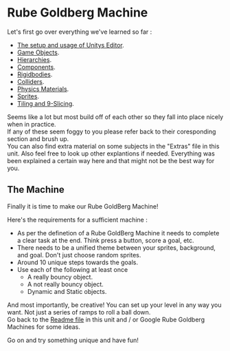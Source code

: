 # Rube Goldberg Machine

Let's first go over everything we've learned so far :

* [The setup and usage of Unitys Editor](./1%20UnityEditor.md).
* [Game Objects](./2%20GameObjects.md).
* [Hierarchies](./2%20GameObjects.md/#hierarchies).
* [Components](./2%20GameObjects.md/#components).
* [Rigidbodies](./3%20Physics.md/#rigidbody).
* [Colliders](./3%20Physics.md/#colliders).
* [Physics Materials](./3%20Physics.md/#physics-materials).
* [Sprites](./4%20Sprites.md).
* [Tiling and 9-Slicing](./4%20Sprites.md/#tiling).

Seems like a lot but most build off of each other so they fall into place nicely when in practice.\
If any of these seem foggy to you please refer back to their coresponding section and brush up.\
You can also find extra material on some subjects in the "Extras" file in this unit. Also feel free to look up other explantions if needed. Everything was been explained a certain way here and that might not be the best way for you.

## The Machine

Finally it is time to make our Rube GoldBerg Machine!

Here's the requirements for a sufficient machine :

* As per the definetion of a Rube GoldBerg Machine it needs to complete a clear task at the end. Think press a button, score a goal, etc.
* There needs to be a unified theme between your sprites, background, and goal. Don't just choose random sprites.
* Around 10 unique steps towards the goals.
* Use each of the following at least once
	* A really bouncy object.
	* A not really bouncy object.
	* Dynamic and Static objects.

And most importantly, be creative! You can set up your level in any way you want. Not just a series of ramps to roll a ball down.\
Go back to the [Readme file](./Readme.md) in this unit and / or Google Rube Goldberg Machines for some ideas.

Go on and try something unique and have fun!